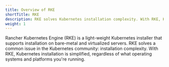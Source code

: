 ```yaml
---
title: Overview of RKE
shortTitle: RKE
description: RKE solves Kubernetes installation complexity. With RKE, Kubernetes installation is simplified, regardless of what OSs and platforms you’re running.
weight: 1
---
```


Rancher Kubernetes Engine (RKE) is a light-weight Kubernetes installer that supports installation on bare-metal and virtualized servers. RKE solves a common issue in the Kubernetes community: installation complexity. With RKE, Kubernetes installation is simplified, regardless of what operating systems and platforms you're running.
